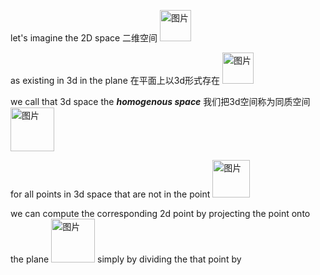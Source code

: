 let's imagine the 2D space 二维空间 <img width="50" alt="图片" src="https://user-images.githubusercontent.com/31954987/226625664-50be302d-6206-4510-8abf-cea66d4fc5bd.png">

as existing in 3d in the plane 在平面上以3d形式存在 <img width="50" alt="图片" src="https://user-images.githubusercontent.com/31954987/226649896-50b41bb5-ed2d-4f2b-8a09-69755c27122d.png">

we call that 3d space the ***homogenous space*** 我们把3d空间称为同质空间 <img width="70" alt="图片" src="https://user-images.githubusercontent.com/31954987/226650516-3f387cfd-301b-41ee-a387-4b47cad896aa.png"> 

for all points in 3d space that are not in the point  <img width="60" alt="图片" src="https://user-images.githubusercontent.com/31954987/226649896-50b41bb5-ed2d-4f2b-8a09-69755c27122d.png"> 

we can compute the corresponding 2d point by projecting the point onto the plane <img width="70" alt="图片" src="https://user-images.githubusercontent.com/31954987/226649896-50b41bb5-ed2d-4f2b-8a09-69755c27122d.png"> simply by dividing the that point by



